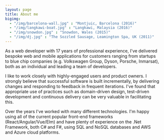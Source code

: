 ```yaml
---
layout: page
title: About me
bigimg:
  - "/img/barcelona-wall.jpg" : "Montjuic, Barcelona (2016)"
  - "/img/langkawi-boat.jpg" : "Langkawi, Malaysia (2016)"
  - "/img/snowdon.jpg" : "Snowdon, Wales (2015)"
  - "/img/dj.jpg" : "The Sozzled Sausage, Leamington Spa, UK (2011)"
---
```


As a web developer with 17 years of professional experience, I've delivered bespoke web and mobile applications for customers ranging from startups to blue chip companies (e.g. Volkswagen Group, Dyson, Porsche, Inmarsat), both as an individual and leading a team of developers.

I like to work closely with highly-engaged users and product owners. I strongly believe that successful software is built incrementally, by delivering changes and responding to feedback in frequent iterations. I've found that appropriate use of practices such as domain-driven design, test-driven development and continuous delivery can be very valuable in facilitating this. 

Over the years I've worked with many different technologies. I'm happy using all of the current popular front-end frameworks (React/Angular/Vue/Elm) and have plenty of experience on the .Net Framework, both C# and F#, using SQL and NoSQL databases and AWS and Azure cloud platforms. 

